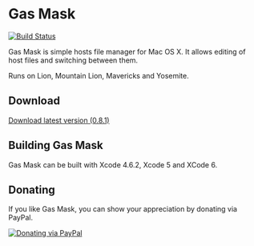 # Gas Mask
[![Build Status](https://travis-ci.org/2ndalpha/gasmask.png?branch=0.9)](https://travis-ci.org/2ndalpha/gasmask)

Gas Mask is simple hosts file manager for Mac OS X.
It allows editing of host files and switching between them.

Runs on Lion, Mountain Lion, Mavericks and Yosemite.

## Download
[Download latest version (0.8.1)](http://gmask.clockwise.ee/files/gas_mask_0.8.1.zip)

## Building Gas Mask
Gas Mask can be built with Xcode 4.6.2, Xcode 5 and XCode 6.

## Donating
If you like Gas Mask, you can show your appreciation by donating via PayPal.

[![Donating via PayPal](https://www.paypal.com/en_US/i/btn/btn_donate_SM.gif)](https://www.paypal.com/cgi-bin/webscr?cmd=_donations&business=98JFC3MUF5Q44&lc=EE&item_name=Gas%20Mask%20Support&currency_code=USD&bn=PP%2dDonationsBF%3abtn_donate_SM%2egif%3aNonHostedGuest )
